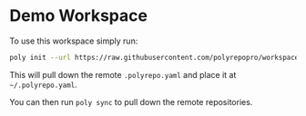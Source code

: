 # Demo Workspace

To use this workspace simply run:

```bash
poly init --url https://raw.githubusercontent.com/polyrepopro/workspace/main/.poly.yaml --path ~/.polyrepo.yaml
```

This will pull down the remote `.polyrepo.yaml` and place it at `~/.polyrepo.yaml`.

You can then run `poly sync` to pull down the remote repositories.
